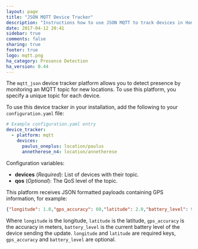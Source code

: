```yaml
---
layout: page
title: "JSON MQTT Device Tracker"
description: "Instructions how to use JSON MQTT to track devices in Home Assistant."
date: 2017-04-12 20:41
sidebar: true
comments: false
sharing: true
footer: true
logo: mqtt.png
ha_category: Presence Detection
ha_version: 0.44
---
```



The `mqtt_json` device tracker platform allows you to detect presence by monitoring an MQTT topic for new locations. To use this platform, you specify a unique topic for each device.

To use this device tracker in your installation, add the following to your `configuration.yaml` file:

```yaml
# Example configuration.yaml entry
device_tracker:
  - platform: mqtt
    devices:
      paulus_oneplus: location/paulus
      annetherese_n4: location/annetherese
```

Configuration variables:

- **devices** (*Required*): List of devices with their topic.
- **qos** (*Optional*): The QoS level of the topic.

This platform receives JSON formatted payloads containing GPS information, for example:
```json
{"longitude": 1.0,"gps_accuracy": 60,"latitude": 2.0,"battery_level": 99.9}
```
Where `longitude` is the longitude, `latitude` is the latitude, `gps_accuracy` is the accuracy in meters, `battery_level` is the current battery level of the device sending the update.
`longitude` and `latitude` are required keys, `gps_accuracy` and `battery_level` are optional.
